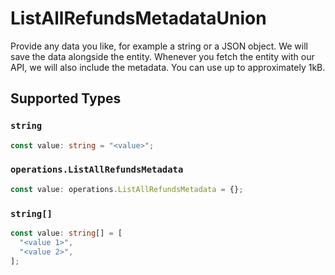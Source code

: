 # ListAllRefundsMetadataUnion

Provide any data you like, for example a string or a JSON object. We will save the data alongside the entity. Whenever
you fetch the entity with our API, we will also include the metadata. You can use up to approximately 1kB.


## Supported Types

### `string`

```typescript
const value: string = "<value>";
```

### `operations.ListAllRefundsMetadata`

```typescript
const value: operations.ListAllRefundsMetadata = {};
```

### `string[]`

```typescript
const value: string[] = [
  "<value 1>",
  "<value 2>",
];
```

